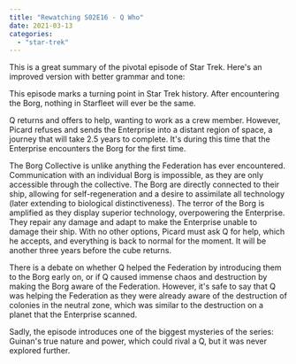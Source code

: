 ```yaml
---
title: "Rewatching S02E16 - Q Who"
date: 2021-03-13
categories:
  - "star-trek"
---
```

This is a great summary of the pivotal episode of Star Trek. Here's an improved version with better grammar and tone:

This episode marks a turning point in Star Trek history. After encountering the Borg, nothing in Starfleet will ever be the same.

Q returns and offers to help, wanting to work as a crew member. However, Picard refuses and sends the Enterprise into a distant region of space, a journey that will take 2.5 years to complete. It's during this time that the Enterprise encounters the Borg for the first time.

The Borg Collective is unlike anything the Federation has ever encountered. Communication with an individual Borg is impossible, as they are only accessible through the collective. The Borg are directly connected to their ship, allowing for self-regeneration and a desire to assimilate all technology (later extending to biological distinctiveness). The terror of the Borg is amplified as they display superior technology, overpowering the Enterprise. They repair any damage and adapt to make the Enterprise unable to damage their ship. With no other options, Picard must ask Q for help, which he accepts, and everything is back to normal for the moment. It will be another three years before the cube returns.

There is a debate on whether Q helped the Federation by introducing them to the Borg early on, or if Q caused immense chaos and destruction by making the Borg aware of the Federation. However, it's safe to say that Q was helping the Federation as they were already aware of the destruction of colonies in the neutral zone, which was similar to the destruction on a planet that the Enterprise scanned.

Sadly, the episode introduces one of the biggest mysteries of the series: Guinan's true nature and power, which could rival a Q, but it was never explored further.
